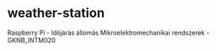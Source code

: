 # weather-station
Raspberry Pi - Idöjárás állomás
Mikroelektromechanikai rendszerek - GKNB_INTM020 
